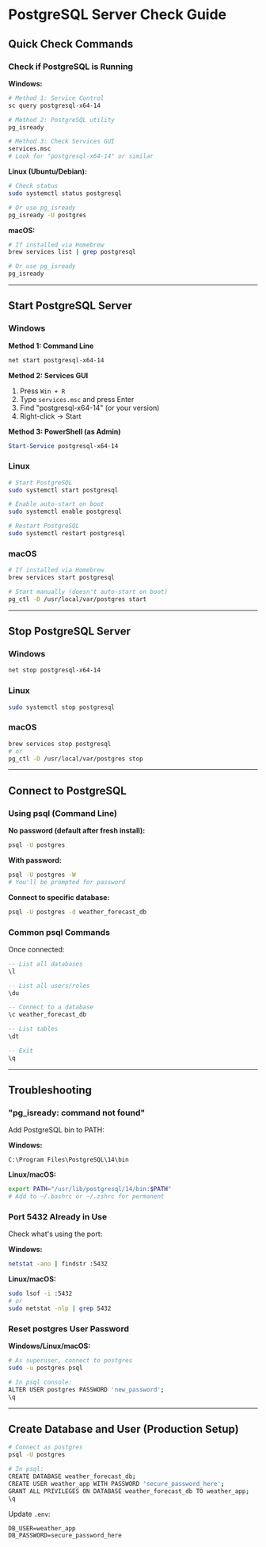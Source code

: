 # PostgreSQL Server Check Guide

## Quick Check Commands

### Check if PostgreSQL is Running

**Windows:**
```bash
# Method 1: Service Control
sc query postgresql-x64-14

# Method 2: PostgreSQL utility
pg_isready

# Method 3: Check Services GUI
services.msc
# Look for "postgresql-x64-14" or similar
```

**Linux (Ubuntu/Debian):**
```bash
# Check status
sudo systemctl status postgresql

# Or use pg_isready
pg_isready -U postgres
```

**macOS:**
```bash
# If installed via Homebrew
brew services list | grep postgresql

# Or use pg_isready
pg_isready
```

---

## Start PostgreSQL Server

### Windows

**Method 1: Command Line**
```bash
net start postgresql-x64-14
```

**Method 2: Services GUI**
1. Press `Win + R`
2. Type `services.msc` and press Enter
3. Find "postgresql-x64-14" (or your version)
4. Right-click → Start

**Method 3: PowerShell (as Admin)**
```powershell
Start-Service postgresql-x64-14
```

### Linux

```bash
# Start PostgreSQL
sudo systemctl start postgresql

# Enable auto-start on boot
sudo systemctl enable postgresql

# Restart PostgreSQL
sudo systemctl restart postgresql
```

### macOS

```bash
# If installed via Homebrew
brew services start postgresql

# Start manually (doesn't auto-start on boot)
pg_ctl -D /usr/local/var/postgres start
```

---

## Stop PostgreSQL Server

### Windows
```bash
net stop postgresql-x64-14
```

### Linux
```bash
sudo systemctl stop postgresql
```

### macOS
```bash
brew services stop postgresql
# or
pg_ctl -D /usr/local/var/postgres stop
```

---

## Connect to PostgreSQL

### Using psql (Command Line)

**No password (default after fresh install):**
```bash
psql -U postgres
```

**With password:**
```bash
psql -U postgres -W
# You'll be prompted for password
```

**Connect to specific database:**
```bash
psql -U postgres -d weather_forecast_db
```

### Common psql Commands

Once connected:
```sql
-- List all databases
\l

-- List all users/roles
\du

-- Connect to a database
\c weather_forecast_db

-- List tables
\dt

-- Exit
\q
```

---

## Troubleshooting

### "pg_isready: command not found"

Add PostgreSQL bin to PATH:

**Windows:**
```
C:\Program Files\PostgreSQL\14\bin
```

**Linux/macOS:**
```bash
export PATH="/usr/lib/postgresql/14/bin:$PATH"
# Add to ~/.bashrc or ~/.zshrc for permanent
```

### Port 5432 Already in Use

Check what's using the port:

**Windows:**
```bash
netstat -ano | findstr :5432
```

**Linux/macOS:**
```bash
sudo lsof -i :5432
# or
sudo netstat -nlp | grep 5432
```

### Reset postgres User Password

**Windows/Linux/macOS:**
```bash
# As superuser, connect to postgres
sudo -u postgres psql

# In psql console:
ALTER USER postgres PASSWORD 'new_password';
\q
```

---

## Create Database and User (Production Setup)

```bash
# Connect as postgres
psql -U postgres

# In psql:
CREATE DATABASE weather_forecast_db;
CREATE USER weather_app WITH PASSWORD 'secure_password_here';
GRANT ALL PRIVILEGES ON DATABASE weather_forecast_db TO weather_app;
\q
```

Update `.env`:
```env
DB_USER=weather_app
DB_PASSWORD=secure_password_here
```
